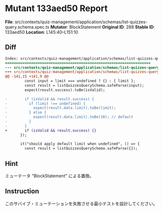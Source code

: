 # Mutant 133aed50 Report

**File**: src/contexts/quiz-management/application/schemas/list-quizzes-query.schema.spec.ts
**Mutator**: BlockStatement
**Original ID**: 288
**Stable ID**: 133aed50
**Location**: L145:40–L151:10

## Diff

```diff
Index: src/contexts/quiz-management/application/schemas/list-quizzes-query.schema.spec.ts
===================================================================
--- src/contexts/quiz-management/application/schemas/list-quizzes-query.schema.spec.ts	original
+++ src/contexts/quiz-management/application/schemas/list-quizzes-query.schema.spec.ts	mutated #288
@@ -141,15 +141,9 @@
         const input = limit === undefined ? {} : { limit };
         const result = listQuizzesQuerySchema.safeParse(input);
         expect(result.success).toBe(isValid);
 
-        if (isValid && result.success) {
-          if (limit !== undefined) {
-            expect(result.data.limit).toBe(limit);
-          } else {
-            expect(result.data.limit).toBe(10); // default
-          }
-        }
+        if (isValid && result.success) {}
       });
 
       it("should apply default limit when undefined", () => {
         const result = listQuizzesQuerySchema.safeParse({});
```

## Hint

ミューテータ "BlockStatement" による置換。

## Instruction

このサバイブ・ミューテーションを失敗させる最小テストを設計してください。
